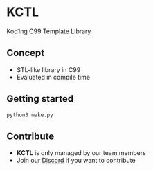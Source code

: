 # KCTL

Kod1ng C99 Template Library

## Concept

- STL-like library in C99
- Evaluated in compile time

## Getting started

```bash
python3 make.py
```

## Contribute

- **KCTL** is only managed by our team members
- Join our [Discord][discord] if you want to contribute

[discord]: https://www.exmaple.discord.com
